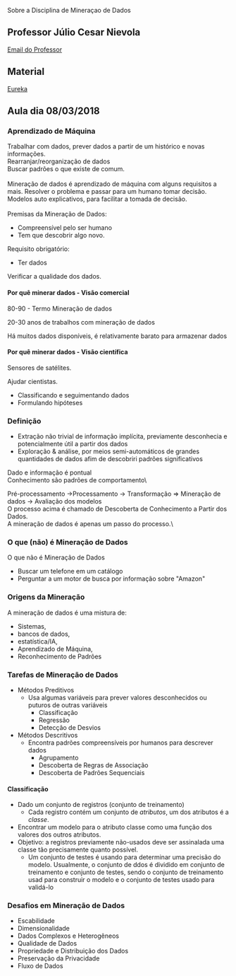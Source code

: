  Sobre a Disciplina de Mineraçao de Dados

## Professor Júlio Cesar Nievola

[Email do Professor](mailto:nievola@ppgia.pucpr.br)

## Material

[Eureka](https://eureka.pucpr.br)

## Aula dia 08/03/2018

### Aprendizado de Máquina

Trabalhar com dados, prever dados a partir de um histórico e novas informações.\
Rearranjar/reorganização de dados\
Buscar padrões o que existe de comum.\
\
Mineração de dados é aprendizado de máquina com alguns requisitos a mais.
Resolver o problema e passar para um humano tomar decisão.\
Modelos auto explicativos, para facilitar a tomada de decisão.\
\
Premisas da Mineração de Dados:

* Compreensível pelo ser humano
* Tem que descobrir algo novo.

Requisito obrigatório:

* Ter dados

Verificar a qualidade dos dados.

#### Por quê minerar dados - Visão comercial

80-90 - Termo Mineração de dados

20-30 anos de trabalhos com mineração de dados

Há muitos dados disponíveis, é relativamente barato para armazenar dados

#### Por quê minerar dados - Visão científica

Sensores de satélites.

Ajudar cientistas.

* Classificando e seguimentando dados
* Formulando hipóteses

### Definição

* Extração não trivial de informação implícita, previamente desconhecia e potencialmente útil a partir dos dados
* Exploração & análise, por meios semi-automáticos de grandes quantidades de dados afim de descobriri padrões significativos

Dado e informação é pontual\
Conhecimento são padrões de comportamento\

Pré-processamento ->Processamento -> Transformação => Mineração de dados -> Avaliação dos modelos\
O processo acima é chamado de Descoberta de Conhecimento a Partir dos Dados.\
A mineração de dados é apenas um passo do processo.\

### O que (não) é Mineração de Dados

 O que não é Mineração de Dados
* Buscar um telefone em um catálogo
* Perguntar a um motor de busca por informação sobre "Amazon"

### Origens da Mineração

A mineração de dados é uma mistura de:

* Sistemas,
* bancos de dados,
* estatística/IA,
* Aprendizado de Máquina,
* Reconhecimento de Padrões

### Tarefas de Mineração de Dados

* Métodos Preditivos
  * Usa algumas variáveis para prever valores desconhecidos ou puturos de outras variáveis
    * Classificação
    * Regressão
    * Detecção de Desvios
* Métodos Descritivos
  * Encontra padrões compreensíveis por humanos para descrever dados
    * Agrupamento
    * Descoberta de Regras de Associação
    * Descoberta de Padrões Sequenciais

#### Classificação

* Dado um conjunto de registros (conjunto de treinamento)
  * Cada registro contém um conjunto de *atributos*, um dos atributos é a *classe*.
* Encontrar um modelo para o atributo classe como uma função dos valores dos outros atributos.
* Objetivo: a registros previamente não-usados deve ser assinalada uma classe tão precisamente quanto possível.
  * Um conjunto de testes é usando para determinar uma precisão do modelo. Usualmente, o conjunto de ddos é dividido em conjunto de treinamento e conjunto de testes, sendo o conjunto de treinamento usad para construir o modelo e o conjunto de testes usado para validá-lo

### Desafios em Mineração de Dados

* Escabilidade
* Dimensionalidade
* Dados Complexos e Heterogêneos
* Qualidade de Dados
* Propriedade e Distribuição dos Dados
* Preservação da Privacidade
* Fluxo de Dados